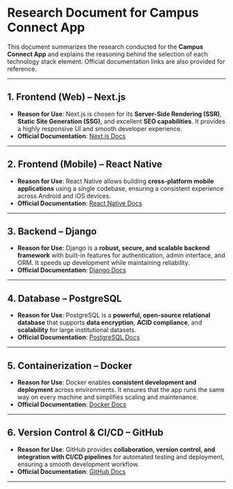 # Research Document for Campus Connect App

This document summarizes the research conducted for the **Campus Connect App** and explains the reasoning behind the selection of each technology stack element. Official documentation links are also provided for reference.

---

## 1. **Frontend (Web) – Next.js**

- **Reason for Use**: Next.js is chosen for its **Server-Side Rendering (SSR)**, **Static Site Generation (SSG)**, and excellent **SEO capabilities**. It provides a highly responsive UI and smooth developer experience.
- **Official Documentation**: [Next.js Docs](https://nextjs.org/docs)

---

## 2. **Frontend (Mobile) – React Native**

- **Reason for Use**: React Native allows building **cross-platform mobile applications** using a single codebase, ensuring a consistent experience across Android and iOS devices.
- **Official Documentation**: [React Native Docs](https://reactnative.dev/docs/getting-started)

---

## 3. **Backend – Django**

- **Reason for Use**: Django is a **robust, secure, and scalable backend framework** with built-in features for authentication, admin interface, and ORM. It speeds up development while maintaining reliability.
- **Official Documentation**: [Django Docs](https://docs.djangoproject.com/en/stable/)

---

## 4. **Database – PostgreSQL**

- **Reason for Use**: PostgreSQL is a **powerful, open-source relational database** that supports **data encryption**, **ACID compliance**, and **scalability** for large institutional datasets.
- **Official Documentation**: [PostgreSQL Docs](https://www.postgresql.org/docs/)

---

## 5. **Containerization – Docker**

- **Reason for Use**: Docker enables **consistent development and deployment** across environments. It ensures that the app runs the same way on every machine and simplifies scaling and maintenance.
- **Official Documentation**: [Docker Docs](https://docs.docker.com/)

---

## 6. **Version Control & CI/CD – GitHub**

- **Reason for Use**: GitHub provides **collaboration, version control, and integration with CI/CD pipelines** for automated testing and deployment, ensuring a smooth development workflow.
- **Official Documentation**: [GitHub Docs](https://docs.github.com/en)

---
